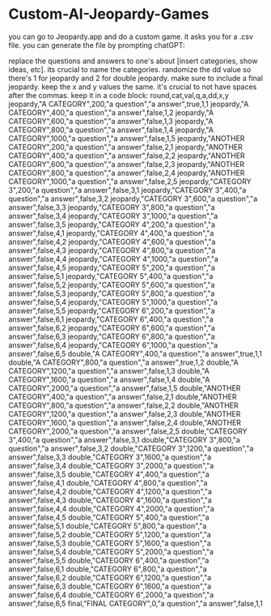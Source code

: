 # Custom-AI-Jeopardy-Games

you can go to Jeopardy.app and do a custom game. it asks you for a .csv file. you can generate the file by prompting chatGPT:

replace the questions and answers to one's about [insert categories, show ideas, etc]. its crucial to name the categories. randomize the dd value so there's 1 for jeopardy and 2 for double jeopardy. make sure to include a final jeopardy. keep the x and y values the same. it's crucial to not have spaces after the commas. keep it in a code block:
round,cat,val,q,a,dd,x,y
jeopardy,"A CATEGORY",200,"a question","a answer",true,1,1
jeopardy,"A CATEGORY",400,"a question","a answer",false,1,2
jeopardy,"A CATEGORY",600,"a question","a answer",false,1,3
jeopardy,"A CATEGORY",800,"a question","a answer",false,1,4
jeopardy,"A CATEGORY",1000,"a question","a answer",false,1,5
jeopardy,"ANOTHER CATEGORY",200,"a question","a answer",false,2,1
jeopardy,"ANOTHER CATEGORY",400,"a question","a answer",false,2,2
jeopardy,"ANOTHER CATEGORY",600,"a question","a answer",false,2,3
jeopardy,"ANOTHER CATEGORY",800,"a question","a answer",false,2,4
jeopardy,"ANOTHER CATEGORY",1000,"a question","a answer",false,2,5
jeopardy,"CATEGORY 3",200,"a question","a answer",false,3,1
jeopardy,"CATEGORY 3",400,"a question","a answer",false,3,2
jeopardy,"CATEGORY 3",600,"a question","a answer",false,3,3
jeopardy,"CATEGORY 3",800,"a question","a answer",false,3,4
jeopardy,"CATEGORY 3",1000,"a question","a answer",false,3,5
jeopardy,"CATEGORY 4",200,"a question","a answer",false,4,1
jeopardy,"CATEGORY 4",400,"a question","a answer",false,4,2
jeopardy,"CATEGORY 4",600,"a question","a answer",false,4,3
jeopardy,"CATEGORY 4",800,"a question","a answer",false,4,4
jeopardy,"CATEGORY 4",1000,"a question","a answer",false,4,5
jeopardy,"CATEGORY 5",200,"a question","a answer",false,5,1
jeopardy,"CATEGORY 5",400,"a question","a answer",false,5,2
jeopardy,"CATEGORY 5",600,"a question","a answer",false,5,3
jeopardy,"CATEGORY 5",800,"a question","a answer",false,5,4
jeopardy,"CATEGORY 5",1000,"a question","a answer",false,5,5
jeopardy,"CATEGORY 6",200,"a question","a answer",false,6,1
jeopardy,"CATEGORY 6",400,"a question","a answer",false,6,2
jeopardy,"CATEGORY 6",600,"a question","a answer",false,6,3
jeopardy,"CATEGORY 6",800,"a question","a answer",false,6,4
jeopardy,"CATEGORY 6",1000,"a question","a answer",false,6,5
double,"A CATEGORY",400,"a question","a answer",true,1,1
double,"A CATEGORY",800,"a question","a answer",true,1,2
double,"A CATEGORY",1200,"a question","a answer",false,1,3
double,"A CATEGORY",1600,"a question","a answer",false,1,4
double,"A CATEGORY",2000,"a question","a answer",false,1,5
double,"ANOTHER CATEGORY",400,"a question","a answer",false,2,1
double,"ANOTHER CATEGORY",800,"a question","a answer",false,2,2
double,"ANOTHER CATEGORY",1200,"a question","a answer",false,2,3
double,"ANOTHER CATEGORY",1600,"a question","a answer",false,2,4
double,"ANOTHER CATEGORY",2000,"a question","a answer",false,2,5
double,"CATEGORY 3",400,"a question","a answer",false,3,1
double,"CATEGORY 3",800,"a question","a answer",false,3,2
double,"CATEGORY 3",1200,"a question","a answer",false,3,3
double,"CATEGORY 3",1600,"a question","a answer",false,3,4
double,"CATEGORY 3",2000,"a question","a answer",false,3,5
double,"CATEGORY 4",400,"a question","a answer",false,4,1
double,"CATEGORY 4",800,"a question","a answer",false,4,2
double,"CATEGORY 4",1200,"a question","a answer",false,4,3
double,"CATEGORY 4",1600,"a question","a answer",false,4,4
double,"CATEGORY 4",2000,"a question","a answer",false,4,5
double,"CATEGORY 5",400,"a question","a answer",false,5,1
double,"CATEGORY 5",800,"a question","a answer",false,5,2
double,"CATEGORY 5",1200,"a question","a answer",false,5,3
double,"CATEGORY 5",1600,"a question","a answer",false,5,4
double,"CATEGORY 5",2000,"a question","a answer",false,5,5
double,"CATEGORY 6",400,"a question","a answer",false,6,1
double,"CATEGORY 6",800,"a question","a answer",false,6,2
double,"CATEGORY 6",1200,"a question","a answer",false,6,3
double,"CATEGORY 6",1600,"a question","a answer",false,6,4
double,"CATEGORY 6",2000,"a question","a answer",false,6,5
final,"FINAL CATEGORY",0,"a question","a answer",false,1,1
